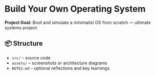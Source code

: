 # Build Your Own Operating System

**Project Goal:** Boot and simulate a minimalist OS from scratch — ultimate systems project.

## 📦 Structure
- `src/` – source code
- `assets/` – screenshots or architecture diagrams
- `NOTES.md` – optional reflections and key learnings
